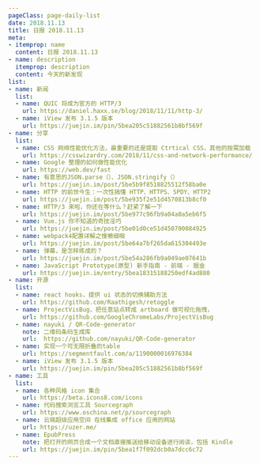 ```yaml
---
pageClass: page-daily-list
date: 2018.11.13
title: 日报 2018.11.13
meta:
- itemprop: name
  content: 日报 2018.11.13
- name: description
  itemprop: description
  content: 今天的新发现
list:
- name: 新闻
  list:
  - name: QUIC 将成为官方的 HTTP/3
    url: https://daniel.haxx.se/blog/2018/11/11/http-3/
  - name: iView 发布 3.1.5 版本
    url: https://juejin.im/pin/5bea205c51882561b8bf569f
- name: 分享
  list:
  - name: CSS 网络性能优化方法，最重要的还是提取 Ctrtical CSS，其他的按需加载
    url: https://csswizardry.com/2018/11/css-and-network-performance/
  - name: Google 整理的如何做性能优化
    url: https://web.dev/fast
  - name: 有意思的JSON.parse（）、JSON.stringify（）
    url: https://juejin.im/post/5be5b9f8518825512f58ba0e
  - name: HTTP 的前世今生：一次性搞懂 HTTP、HTTPS、SPDY、HTTP2
    url: https://juejin.im/post/5be935f2e51d4570813b8cf0
  - name: HTTP/3 来啦，你还在等什么？赶紧了解一下
    url: https://juejin.im/post/5be977c96fb9a04a0a5eb6f5
  - name: Vue.js 你不知道的奇技淫巧
    url: https://juejin.im/post/5be01d0ce51d450700084925
  - name: webpack4配置详解之慢嚼细咽
    url: https://juejin.im/post/5be64a7bf265da615304493e
  - name: 弹幕，是怎样练成的？
    url: https://juejin.im/post/5be54a286fb9a049ae07641b
  - name: JavaScript Prototype(原型) 新手指南 - 前端 - 掘金
    url: https://juejin.im/entry/5bea18315188250edf4ad880
- name: 开源
  list:
  - name: react hooks，提供 ui 状态的切换辅助方法
    url: https://github.com/Raathigesh/retoggle
  - name: ProjectVisBug，把任意站点转成 artboard 做可视化拖拽，
    url: https://github.com/GoogleChromeLabs/ProjectVisBug
  - name: nayuki / QR-Code-generator 
    note: 二维码条码生成库
    url:  https://github.com/nayuki/QR-Code-generator
  - name: 实现一个可无限折叠的table
    url: https://segmentfault.com/a/1190000016976384
  - name: iView 发布 3.1.5 版本
    url: https://juejin.im/pin/5bea205c51882561b8bf569f
- name: 工具
  list:
  - name: 各种风格 icon 集合
    url: https://beta.icons8.com/icons
  - name: 代码搜索浏览工具 Sourcegraph
    url: https://www.oschina.net/p/sourcegraph
  - name: 云端超级应用空间 在线集成 office 应用的网站
    url: https://uzer.me/
  - name: EpubPress
    note: 把打开的网页合成一个文档直接推送给移动设备进行阅读，包括 Kindle
    url: https://juejin.im/pin/5bea1f7f092dcb0a7dcc6c72
---
```


<daily-list v-bind="$page.frontmatter"/>
